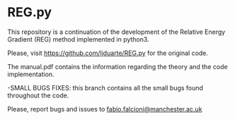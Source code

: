 # REG.py
This repository is a continuation of the development of the Relative Energy Gradient (REG) method implemented in python3.

Please, visit https://github.com/ljduarte/REG.py for the original code.

The manual.pdf contains the information regarding the theory and the code implementation. 

-SMALL BUGS FIXES:
this branch contains all the small bugs found throughout the code.

Please, report bugs and issues to fabio.falcioni@manchester.ac.uk
